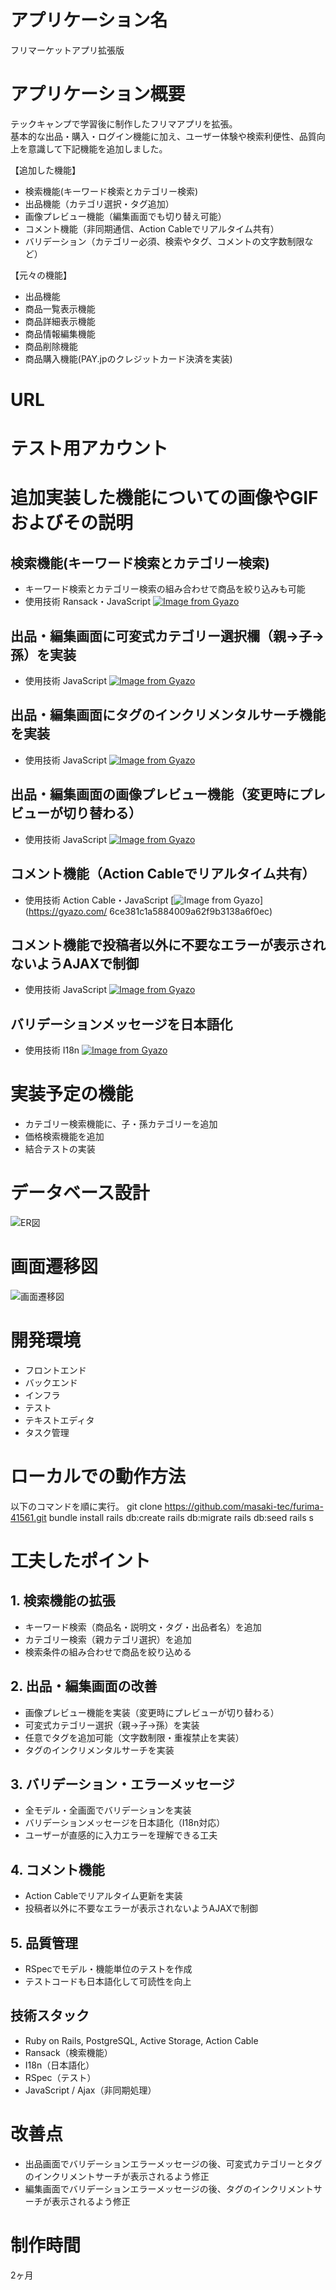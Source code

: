 # アプリケーション名
フリマーケットアプリ拡張版

# アプリケーション概要
テックキャンプで学習後に制作したフリマアプリを拡張。  
基本的な出品・購入・ログイン機能に加え、ユーザー体験や検索利便性、品質向上を意識して下記機能を追加しました。  

【追加した機能】
- 検索機能(キーワード検索とカテゴリー検索)
- 出品機能（カテゴリ選択・タグ追加）
- 画像プレビュー機能（編集画面でも切り替え可能）
- コメント機能（非同期通信、Action Cableでリアルタイム共有）
- バリデーション（カテゴリー必須、検索やタグ、コメントの文字数制限など）

【元々の機能】
- 出品機能
- 商品一覧表示機能
- 商品詳細表示機能
- 商品情報編集機能
- 商品削除機能
- 商品購入機能(PAY.jpのクレジットカード決済を実装)

# URL

# テスト用アカウント

# 追加実装した機能についての画像やGIFおよびその説明

## 検索機能(キーワード検索とカテゴリー検索)
- キーワード検索とカテゴリー検索の組み合わせで商品を絞り込みも可能
- 使用技術 Ransack・JavaScript
[![Image from Gyazo](https://i.gyazo.com/006e326579e25c930613ab292db25e9d.gif)](https://gyazo.com/006e326579e25c930613ab292db25e9d)

## 出品・編集画面に可変式カテゴリー選択欄（親→子→孫）を実装
- 使用技術 JavaScript
[![Image from Gyazo](https://i.gyazo.com/ae7e72a4d7a6c8341692a84be09241fc.gif)](https://gyazo.com/ae7e72a4d7a6c8341692a84be09241fc)

## 出品・編集画面にタグのインクリメンタルサーチ機能を実装
- 使用技術 JavaScript
[![Image from Gyazo](https://i.gyazo.com/c3b98f1e3a9e9717464257f5a35a0329.gif)](https://gyazo.com/c3b98f1e3a9e9717464257f5a35a0329)

## 出品・編集画面の画像プレビュー機能（変更時にプレビューが切り替わる）
- 使用技術 JavaScript
[![Image from Gyazo](https://i.gyazo.com/6872b0ec55e50fc29493faa5ce3931e0.gif)](https://gyazo.com/6872b0ec55e50fc29493faa5ce3931e0)

## コメント機能（Action Cableでリアルタイム共有）
- 使用技術 Action Cable・JavaScript
[![Image from Gyazo](https://i.gyazo.com/6ce381c1a5884009a62f9b3138a6f0ec.gif)](https://gyazo.com/
6ce381c1a5884009a62f9b3138a6f0ec)

## コメント機能で投稿者以外に不要なエラーが表示されないようAJAXで制御
- 使用技術 JavaScript
[![Image from Gyazo](https://i.gyazo.com/ca414611b48cc2a63e2d0bd4d08fef9a.gif)](https://gyazo.com/ca414611b48cc2a63e2d0bd4d08fef9a)

## バリデーションメッセージを日本語化
- 使用技術 I18n
[![Image from Gyazo](https://i.gyazo.com/68f6eabe3c284c8f7bd573e5f44c969c.gif)](https://gyazo.com/68f6eabe3c284c8f7bd573e5f44c969c)

# 実装予定の機能
- カテゴリー検索機能に、子・孫カテゴリーを追加
- 価格検索機能を追加
- 結合テストの実装

# データベース設計
![ER図](docs/ER.png)
# 画面遷移図
![画面遷移図](docs/screen_flow.png)
# 開発環境
- フロントエンド
- バックエンド
- インフラ
- テスト
- テキストエディタ
- タスク管理

# ローカルでの動作方法
以下のコマンドを順に実行。
git clone https://github.com/masaki-tec/furima-41561.git
bundle install
rails db:create
rails db:migrate
rails db:seed
rails s

# 工夫したポイント

## 1. 検索機能の拡張
- キーワード検索（商品名・説明文・タグ・出品者名）を追加
- カテゴリー検索（親カテゴリ選択）を追加
- 検索条件の組み合わせで商品を絞り込める

## 2. 出品・編集画面の改善
- 画像プレビュー機能を実装（変更時にプレビューが切り替わる）
- 可変式カテゴリー選択（親→子→孫）を実装
- 任意でタグを追加可能（文字数制限・重複禁止を実装）
- タグのインクリメンタルサーチを実装

## 3. バリデーション・エラーメッセージ
- 全モデル・全画面でバリデーションを実装
- バリデーションメッセージを日本語化（I18n対応）
- ユーザーが直感的に入力エラーを理解できる工夫

## 4. コメント機能
- Action Cableでリアルタイム更新を実装
- 投稿者以外に不要なエラーが表示されないようAJAXで制御

## 5. 品質管理
- RSpecでモデル・機能単位のテストを作成
- テストコードも日本語化して可読性を向上

## 技術スタック
- Ruby on Rails, PostgreSQL, Active Storage, Action Cable
- Ransack（検索機能）
- I18n（日本語化）
- RSpec（テスト）
- JavaScript / Ajax（非同期処理）

# 改善点
- 出品画面でバリデーションエラーメッセージの後、可変式カテゴリーとタグのインクリメントサーチが表示されるよう修正
- 編集画面でバリデーションエラーメッセージの後、タグのインクリメントサーチが表示されるよう修正

# 制作時間
2ヶ月
